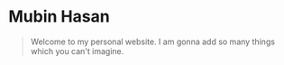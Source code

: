 # Mubin Hasan

> Welcome to my personal website. I am gonna add so many things which you can't imagine.
